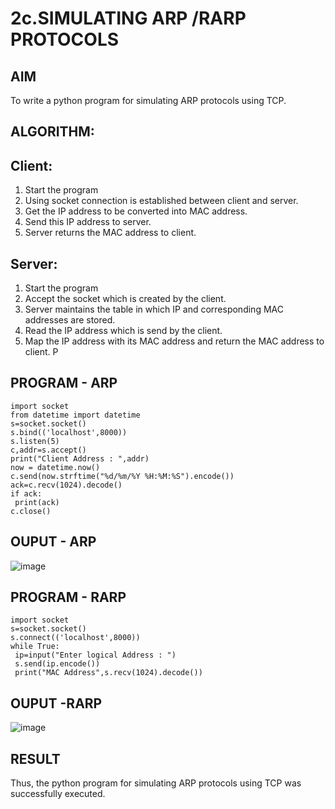 # 2c.SIMULATING ARP /RARP PROTOCOLS
## AIM
To write a python program for simulating ARP protocols using TCP.
## ALGORITHM:
## Client:
1. Start the program
2. Using socket connection is established between client and server.
3. Get the IP address to be converted into MAC address.
4. Send this IP address to server.
5. Server returns the MAC address to client.
## Server:
1. Start the program
2. Accept the socket which is created by the client.
3. Server maintains the table in which IP and corresponding MAC addresses are
stored.
4. Read the IP address which is send by the client.
5. Map the IP address with its MAC address and return the MAC address to client.
P
## PROGRAM - ARP
```
import socket
from datetime import datetime
s=socket.socket()
s.bind(('localhost',8000))
s.listen(5)
c,addr=s.accept()
print("Client Address : ",addr)
now = datetime.now()
c.send(now.strftime("%d/%m/%Y %H:%M:%S").encode())
ack=c.recv(1024).decode()
if ack:
 print(ack)
c.close()
```
## OUPUT - ARP
![image](https://github.com/HareeshrajaR/2c.ARP_RARP_PROTOCOLS/assets/144870459/c381ca5a-14fe-471f-a383-dbbaaa865c06)

## PROGRAM - RARP

```
import socket
s=socket.socket()
s.connect(('localhost',8000))
while True:
 ip=input("Enter logical Address : ")
 s.send(ip.encode())
 print("MAC Address",s.recv(1024).decode())
```
## OUPUT -RARP
![image](https://github.com/HareeshrajaR/2c.ARP_RARP_PROTOCOLS/assets/144870459/321060c4-96a0-4c50-a2e7-e755bb664032)

## RESULT
Thus, the python program for simulating ARP protocols using TCP was successfully 
executed.
